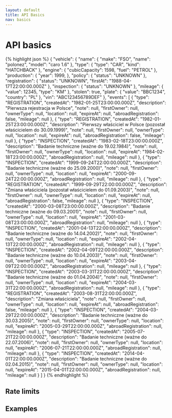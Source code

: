 ```yaml
---
layout: default
title: API Basics
nav: basics
---
```


# API basics

{% highlight json %}
{
    "vehicle": {
        "name": {
            "make": "FSO",
            "name": "polonez",
            "model": "caro 1.6"
        },
        "type": {
            "type": "CAR",
            "kind": "HATCHBACK"
        },
        "engine": {
            "cubicCapacity": 1598,
            "fuel": "PETROL"
        },
        "production": {
            "year": 1999,
        },
        "policy": {
            "status": "UNKNOWN"
        },
        "registration": {
            "status": "UNKNOWN",
            "firstAt": "1988-04-17T22:00:00.000Z"
        },
        "inspection": {
            "status": "UNKNOWN"
        },
        "mileage": {
            "value": 12345,
            "type": "KM"
        },
        "stolen": true,
        "plate": {
            "value": "BBC1234",
            "country": "PL"
        },
        "vin": "ABC123456789DEF"
    },
    "events": [
        {
            "type": "REGISTRATION",
            "createdAt": "1982-01-25T23:00:00.000Z",
            "description": "Pierwsza rejestracja w Polsce",
            "note": null,
            "firstOwner": null,
            "ownerType": null,
            "location": null,
            "expireAt": null,
            "abroadRegistration": false,
            "mileage": null
        },
        {
            "type": "REGISTRATION",
            "createdAt": "1982-01-25T23:00:00.000Z",
            "description": "Pierwszy właściciel w Polsce (pozostał właścicielem do 30.09.1999)",
            "note": null,
            "firstOwner": null,
            "ownerType": null,
            "location": null,
            "expireAt": null,
            "abroadRegistration": false,
            "mileage": null
        },
        {
            "type": "INSPECTION",
            "createdAt": "1983-02-18T23:00:00.000Z",
            "description": "Badanie techniczne (ważne do 19.02.1984)",
            "note": null,
            "firstOwner": null,
            "ownerType": null,
            "location": null,
            "expireAt": "1984-02-18T23:00:00.000Z",
            "abroadRegistration": null,
            "mileage": null
        },
        {
            "type": "INSPECTION",
            "createdAt": "1999-09-24T22:00:00.000Z",
            "description": "Badanie techniczne (ważne do 25.09.2000)",
            "note": null,
            "firstOwner": null,
            "ownerType": null,
            "location": null,
            "expireAt": "2000-09-24T22:00:00.000Z",
            "abroadRegistration": null,
            "mileage": null
        },
        {
            "type": "REGISTRATION",
            "createdAt": "1999-09-29T22:00:00.000Z",
            "description": "Zmiana właściciela (pozostał właścicielem do 01.09.2003)",
            "note": null,
            "firstOwner": null,
            "ownerType": null,
            "location": null,
            "expireAt": null,
            "abroadRegistration": false,
            "mileage": null
        },
        {
            "type": "INSPECTION",
            "createdAt": "2000-03-08T23:00:00.000Z",
            "description": "Badanie techniczne (ważne do 09.03.2001)",
            "note": null,
            "firstOwner": null,
            "ownerType": null,
            "location": null,
            "expireAt": "2001-03-08T23:00:00.000Z",
            "abroadRegistration": null,
            "mileage": null
        },
        {
            "type": "INSPECTION",
            "createdAt": "2001-04-13T22:00:00.000Z",
            "description": "Badanie techniczne (ważne do 14.04.2002)",
            "note": null,
            "firstOwner": null,
            "ownerType": null,
            "location": null,
            "expireAt": "2002-04-13T22:00:00.000Z",
            "abroadRegistration": null,
            "mileage": null
        },
        {
            "type": "INSPECTION",
            "createdAt": "2002-04-09T22:00:00.000Z",
            "description": "Badanie techniczne (ważne do 10.04.2003)",
            "note": null,
            "firstOwner": null,
            "ownerType": null,
            "location": null,
            "expireAt": "2003-04-09T22:00:00.000Z",
            "abroadRegistration": null,
            "mileage": null
        },
        {
            "type": "INSPECTION",
            "createdAt": "2003-03-31T22:00:00.000Z",
            "description": "Badanie techniczne (ważne do 01.04.2004)",
            "note": null,
            "firstOwner": null,
            "ownerType": null,
            "location": null,
            "expireAt": "2004-03-31T22:00:00.000Z",
            "abroadRegistration": null,
            "mileage": null
        },
        {
            "type": "REGISTRATION",
            "createdAt": "2003-08-31T22:00:00.000Z",
            "description": "Zmiana właściciela",
            "note": null,
            "firstOwner": null,
            "ownerType": null,
            "location": null,
            "expireAt": null,
            "abroadRegistration": false,
            "mileage": null
        },
        {
            "type": "INSPECTION",
            "createdAt": "2004-03-29T22:00:00.000Z",
            "description": "Badanie techniczne (ważne do 30.03.2005)",
            "note": null,
            "firstOwner": null,
            "ownerType": null,
            "location": null,
            "expireAt": "2005-03-29T22:00:00.000Z",
            "abroadRegistration": null,
            "mileage": null
        },
        {
            "type": "INSPECTION",
            "createdAt": "2005-07-21T22:00:00.000Z",
            "description": "Badanie techniczne (ważne do 22.07.2006)",
            "note": null,
            "firstOwner": null,
            "ownerType": null,
            "location": null,
            "expireAt": "2006-07-21T22:00:00.000Z",
            "abroadRegistration": null,
            "mileage": null
        },
        {
            "type": "INSPECTION",
            "createdAt": "2014-04-01T22:00:00.000Z",
            "description": "Badanie techniczne (ważne do 02.04.2015)",
            "note": null,
            "firstOwner": null,
            "ownerType": null,
            "location": null,
            "expireAt": "2015-04-01T22:00:00.000Z",
            "abroadRegistration": null,
            "mileage": null
        }
    ]
}
{% endhighlight %}


## Rate limits



## Examples


<body id="basics"></body>
